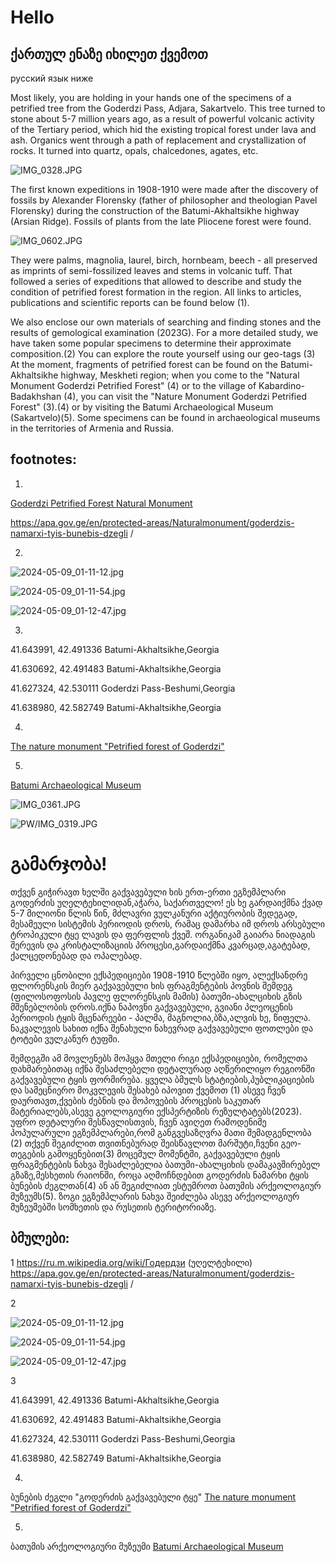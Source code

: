 # Hello

## ქართულ ენაზე იხილეთ ქვემოთ

русский язык ниже

Most likely, you are holding in your hands one of the specimens of a petrified tree from the Goderdzi Pass, Adjara, Sakartvelo.
This tree turned to stone about 5-7 million years ago, as a result of powerful volcanic activity of the Tertiary period, which hid the existing tropical forest under lava and ash. Organics went through a path of replacement and crystallization of rocks. It turned into quartz, opals, chalcedones, agates, etc.




![IMG_0328.JPG](IMG_0328.JPG)

The first known expeditions in 1908-1910 were made after the discovery of fossils by Alexander Florensky (father of philosopher and theologian Pavel Florensky) during the construction of the Batumi-Akhaltsikhe highway (Arsian Ridge). Fossils of plants from the late Pliocene forest were found. 

![IMG_0602.JPG](IMG_0602.JPG)

They were palms, magnolia, laurel, birch, hornbeam, beech - all preserved as imprints of semi-fossilized leaves and stems in volcanic tuff.
That followed a series of expeditions that allowed to describe and study the condition   of petrified forest formation in the region. All links to articles, publications and scientific reports can be found below (1).

We also enclose our own materials of searching and finding stones and the results of gemological examination (2023G). For a more detailed study, we have taken some popular specimens to determine their approximate composition.(2)
You can explore the route yourself using our geo-tags (3)
At the moment, fragments of petrified forest can be found on the Batumi-Akhaltsikhe highway, Meskheti region; when you come to the "Natural Monument Goderdzi Petrified Forest" (4) or to the village of Kabardino-Badakhshan (4), you can visit the "Nature Monument Goderdzi Petrified Forest" (3).(4) or by visiting the Batumi Archaeological Museum (Sakartvelo)(5). Some specimens can be found in archaeological museums in the territories of Armenia and Russia.

## footnotes:

1.
[Goderdzi Petrified Forest Natural Monument](m.wikipedia.org/wiki/Goderdzi_Petrified_Forest_Natural_Monument)


https://apa.gov.ge/en/protected-areas/Naturalmonument/goderdzis-namarxi-tyis-bunebis-dzegli /

2.
![2024-05-09_01-11-12.jpg](2024-05-09_01-11-12.jpg)

![2024-05-09_01-11-54.jpg](2024-05-09_01-11-54.jpg)

![2024-05-09_01-12-47.jpg](2024-05-09_01-12-47.jpg)

3.

41.643991, 42.491336 Batumi-Akhaltsikhe,Georgia

41.630692, 42.491483 Batumi-Akhaltsikhe,Georgia

41.627324, 42.530111 Goderdzi Pass-Beshumi,Georgia

41.638980, 42.582749 Batumi-Akhaltsikhe,Georgia

4.
[The nature monument "Petrified forest of Goderdzi"](http://apa.gov.ge/en/protected-areas/Naturalmonument/goderdzis-namarxi-tyis-bunebis-dzegli/)

5.
[Batumi Archaeological Museum](https://ajaramuseums.ge/ru/museums/arch)

![IMG_0361.JPG](IMG_0361.JPG)



![PW/IMG_0319.JPG](IMG_0319.JPG)

# გამარჯობა!


თქვენ გიჭირავთ ხელში გაქვავებული ხის ერთ-ერთი ეგზემპლარი გოდერძის უღელტეხილიდან,აჭარა, საქართველო!
ეს ხე გარდაიქმნა ქვად 5-7 მილიონი წლის წინ, მძლავრი ვულკანური აქტიურობის შედეგად, მესამეული სისტემის პერიოდის დროს, რამაც დამარხა იმ დროს არსებული ტროპიკული ტყე
ლავის და ფერფლის ქვეშ. ორგანიკამ გაიარა ნიადაგის შერევის და კრისტალიზაციის პროცესი,გარდაიქმნა კვარცად,აგატებად, ქალცედონებად და ოპალებად.

   პირველი ცნობილი ექსპედიციები 1908-1910 წლებში იყო, ალექსანდრე ფლორენსკის მიერ გაქვავებული ხის ფრაგმენტების პოვნის შემდეგ (ფილოსოფოსის პავლე ფლორენსკის მამის) 
ბათუმი-ახალციხის გზის მშენებლობის დროს.იქნა ნაპოვნი გაქვავებული, გვიანი პლეოცენის პერიოდის ტყის მცენარეები - პალმა, მაგნოლია,ბზა,ალვის ხე, წიფელა. ნაკვალევის სახით იქნა შენახული 
ნახევრად გაქვავებული ფოთლები და ტოტები ვულკანურ ტუფში.

 შემდეგში ამ მოვლენებს მოჰყვა მთელი რიგი ექსპედიციები, რომელთა დახმარებითაც იქნა შესაძლებელი დეტალურად აღწერილიყო
რეგიონში გაქვავებული ტყის ფორმირება. ყველა ბმულს სტატიების,პუბლიკაციების და სამეცნიერო მოკვლევის შესახებ იპოვით ქვემოთ (1)
ასევე ჩვენ დაურთავთ,ქვების ძებნის და მოპოვების პროცესის საკუთარ მატერიალებს,ასევე გეოლოგიური ექსპერტიზის რეზულტატებს(2023). უფრო
დეტალური შესწავლისთვის, ჩვენ ავიღეთ რამოდენიმე პოპულარული ეგზემპლარები,რომ განგვესაზღვრა მათი შემადგენლობა (2)
თქვენ შეგიძლით თვითნებურად შეისწავლოთ მარშუტი,ჩვენი გეო-თეგების გამოყენებით(3)
მოცემულ მომენტში, გაქვავებული ტყის ფრაგმენტების ნახვა შესაძლებელია ბათუმი-ახალციხის დამაკავშირებელ გზაზე,მესხეთის რაიონში, როცა აღმოჩნდებით გოდერძის ნამარხი ტყის ბუნების ძეგლთან(4) ან
ან შეგიძლიათ ესტუმროთ ბათუმის არქეოლოგიურ მუზეუმს(5). ზოგი ეგზემპლარის ნახვა შეიძლება ასევე არქეოლოგიურ მუზეუმებში სომხეთის და რუსეთის ტერიტორიაზე.


## ბმულები:

1 
https://ru.m.wikipedia.org/wiki/Годердзи (უღელტეხილი)
https://apa.gov.ge/en/protected-areas/Naturalmonument/goderdzis-namarxi-tyis-bunebis-dzegli /

2

![2024-05-09_01-11-12.jpg](2024-05-09_01-11-12.jpg)

![2024-05-09_01-11-54.jpg](2024-05-09_01-11-54.jpg)

![2024-05-09_01-12-47.jpg](2024-05-09_01-12-47.jpg)

3

41.643991, 42.491336 Batumi-Akhaltsikhe,Georgia

41.630692, 42.491483 Batumi-Akhaltsikhe,Georgia

41.627324, 42.530111 Goderdzi Pass-Beshumi,Georgia

41.638980, 42.582749 Batumi-Akhaltsikhe,Georgia

4.

ბუნების ძეგლი "გოდერძის გაქვავებული ტყე"
[The nature monument "Petrified forest of Goderdzi"](http://apa.gov.ge/en/protected-areas/Naturalmonument/goderdzis-namarxi-tyis-bunebis-dzegli/)


5.

ბათუმის არქეოლოგიური მუზეუმი
[Batumi Archaeological Museum](https://ajaramuseums.ge/ru/museums/arch)








